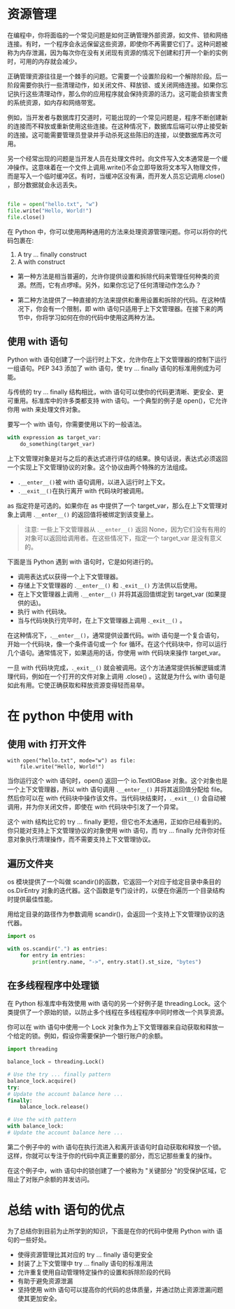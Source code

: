 # 资源管理

在编程中，你将面临的一个常见问题是如何正确管理外部资源，如文件、锁和网络连接。有时，一个程序会永远保留这些资源，即使你不再需要它们了。这种问题被称为内存泄漏，因为每次你在没有关闭现有资源的情况下创建和打开一个新的实例时，可用的内存就会减少。

正确管理资源往往是一个棘手的问题。它需要一个设置阶段和一个解除阶段。后一阶段需要你执行一些清理动作，如关闭文件、释放锁、或关闭网络连接。如果你忘记执行这些清理动作，那么你的应用程序就会保持资源的活力。这可能会损害宝贵的系统资源，如内存和网络带宽。

例如，当开发者与数据库打交道时，可能出现的一个常见问题是，程序不断创建新的连接而不释放或重新使用这些连接。在这种情况下，数据库后端可以停止接受新的连接。这可能需要管理员登录并手动杀死这些陈旧的连接，以使数据库再次可用。

另一个经常出现的问题是当开发人员在处理文件时。向文件写入文本通常是一个缓冲操作。这意味着在一个文件上调用.write()不会立即导致将文本写入物理文件，而是写入一个临时缓冲区。有时，当缓冲区没有满，而开发人员忘记调用.close()
，部分数据就会永远丢失。

```python

file = open("hello.txt", "w")
file.write("Hello, World!")
file.close()
```

在 Python 中，你可以使用两种通用的方法来处理资源管理问题。你可以将你的代码包裹在:

1. A try … finally construct
2. A with construct

- 第一种方法是相当普遍的，允许你提供设置和拆除代码来管理任何种类的资源。然而，它有点啰嗦。另外，如果你忘记了任何清理动作怎么办？

- 第二种方法提供了一种直接的方法来提供和重用设置和拆除的代码。在这种情况下，你会有一个限制，即 with 语句只适用于上下文管理器。在接下来的两节中，你将学习如何在你的代码中使用这两种方法。

## 使用 with 语句

Python with 语句创建了一个运行时上下文，允许你在上下文管理器的控制下运行一组语句。PEP 343 添加了 with 语句，使 try ... finally 语句的标准用例成为可能。

与传统的 try ... finally 结构相比，with 语句可以使你的代码更清晰、更安全、更可重用。标准库中的许多类都支持 with 语句。一个典型的例子是 open()，它允许你用 with 来处理文件对象。

要写一个 with 语句，你需要使用以下的一般语法。

```python
with expression as target_var:
    do_something(target_var)
```

上下文管理对象是对与之后的表达式进行评估的结果。换句话说，表达式必须返回一个实现上下文管理协议的对象。这个协议由两个特殊的方法组成。

- `.__enter__()`被 with 语句调用，以进入运行时上下文。
- `.__exit__()`在执行离开 with 代码块时被调用。

as 指定符是可选的。如果你在 as 中提供了一个 target_var，那么在上下文管理对象上调用 .`__enter__()` 的返回值将被绑定到该变量上。

> 注意: 一些上下文管理器从 .`__enter__()` 返回 None，因为它们没有有用的对象可以返回给调用者。在这些情况下，指定一个 target_var 是没有意义的。

下面是当 Python 遇到 with 语句时，它是如何进行的。

- 调用表达式以获得一个上下文管理器。
- 存储上下文管理器的 .`__enter__()` 和 .`_exit__()` 方法供以后使用。
- 在上下文管理器上调用 .`__enter__()` 并将其返回值绑定到 target_var (如果提供的话)。
- 执行 with 代码块。
- 当与代码块执行完毕时，在上下文管理器上调用 .`_exit__()` 。

在这种情况下，.`__enter__()`，通常提供设置代码。with 语句是一个复合语句，开始一个代码块，像一个条件语句或一个 for
循环。在这个代码块中，你可以运行几个语句。通常情况下，如果适用的话，你使用 with 代码块来操作 target_var。

一旦 with 代码块完成，.`_exit__()` 就会被调用。这个方法通常提供拆解逻辑或清理代码，例如在一个打开的文件对象上调用 .close() 。这就是为什么 with 语句是如此有用。它使正确获取和释放资源变得轻而易举。

# 在 python 中使用 with

## 使用 with 打开文件

```python3
with open("hello.txt", mode="w") as file:
    file.write("Hello, World!")
```

当你运行这个 with 语句时，open() 返回一个 io.TextIOBase 对象。这个对象也是一个上下文管理器，所以 with 语句调用 .`__enter__()` 并将其返回值分配给 file。然后你可以在 with
代码块中操作该文件。当代码块结束时，.`_exit__()` 会自动被调用，并为你关闭文件，即使在 with 代码块中引发了一个异常。

这个 with 结构比它的 try ... finally 更短，但它也不太通用，正如你已经看到的。你只能对支持上下文管理协议的对象使用 with 语句，而 try ... finally 允许你对任意对象执行清理操作，而不需要支持上下文管理协议。

## 遍历文件夹

os 模块提供了一个叫做 scandir()的函数，它返回一个对应于给定目录中条目的 os.DirEntry 对象的迭代器。这个函数是专门设计的，以便在你遍历一个目录结构时提供最佳性能。

用给定目录的路径作为参数调用 scandir()，会返回一个支持上下文管理协议的迭代器。

```python
import os

with os.scandir(".") as entries:
    for entry in entries:
        print(entry.name, "->", entry.stat().st_size, "bytes")
```

## 在多线程程序中处理锁

在 Python 标准库中有效使用 with 语句的另一个好例子是 threading.Lock。这个类提供了一个原始的锁，以防止多个线程在多线程程序中同时修改一个共享资源。

你可以在 with 语句中使用一个 Lock 对象作为上下文管理器来自动获取和释放一个给定的锁。例如，假设你需要保护一个银行账户的余额。

```python
import threading

balance_lock = threading.Lock()

# Use the try ... finally pattern
balance_lock.acquire()
try:
# Update the account balance here ...
finally:
    balance_lock.release()

# Use the with pattern
with balance_lock:
# Update the account balance here ...
```

第二个例子中的 with 语句在执行流进入和离开该语句时自动获取和释放一个锁。这样，你就可以专注于你的代码中真正重要的部分，而忘记那些重复的操作。

在这个例子中，with 语句中的锁创建了一个被称为 "关键部分 "的受保护区域，它阻止了对账户余额的并发访问。

# 总结 with 语句的优点

为了总结你到目前为止所学到的知识，下面是在你的代码中使用 Python with 语句的一些好处。

- 使得资源管理比其对应的 try ... finally 语句更安全
- 封装了上下文管理中 try ... finally 语句的标准用法
- 允许重复使用自动管理特定操作的设置和拆除阶段的代码
- 有助于避免资源泄漏
- 坚持使用 with 语句可以提高你的代码的总体质量，并通过防止资源泄漏问题使其更加安全。

